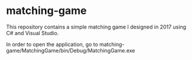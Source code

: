 # matching-game
This repository contains a simple matching game I designed in 2017 using C# and Visual Studio.

In order to open the application, go to matching-game/MatchingGame/bin/Debug/MatchingGame.exe
